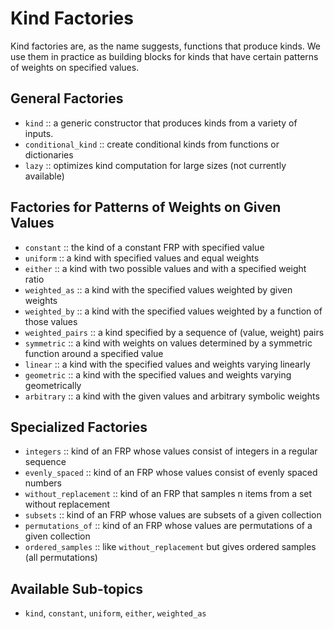 # Kind Factories

Kind factories are, as the name suggests, functions that produce kinds.
We use them in practice as building blocks for kinds that have certain
patterns of weights on specified values.

## General Factories

+ `kind` :: a generic constructor that produces kinds from a variety of inputs.
+ `conditional_kind` :: create conditional kinds from functions or dictionaries
+ `lazy` :: optimizes kind computation for large sizes (not currently available)

## Factories for Patterns of Weights on Given Values

+ `constant` :: the kind of a constant FRP with specified value
+ `uniform` :: a kind with specified values and equal weights
+ `either` :: a kind with two possible values and with a specified weight ratio
+ `weighted_as` :: a kind with the specified values weighted by given weights
+ `weighted_by` :: a kind with the specified values weighted by a function of those values
+ `weighted_pairs` :: a kind specified by a sequence of (value, weight) pairs
+ `symmetric` :: a kind with weights on values determined by a symmetric function around a specified value
+ `linear` :: a kind with the specified values and weights varying linearly
+ `geometric` :: a kind with the specified values and weights varying geometrically
+ `arbitrary` :: a kind with the given values and arbitrary symbolic weights

## Specialized Factories
+ `integers` :: kind of an FRP whose values consist of integers in a regular sequence
+ `evenly_spaced` :: kind of an FRP whose values consist of evenly spaced numbers
+ `without_replacement` :: kind of an FRP that samples n items from a set without replacement
+ `subsets` :: kind of an FRP whose values are subsets of a given collection
+ `permutations_of` :: kind of an FRP whose values are permutations of a given collection
+ `ordered_samples` :: like `without_replacement` but gives ordered samples (all permutations)

## Available Sub-topics

+ `kind`, `constant`, `uniform`, `either`, `weighted_as`
